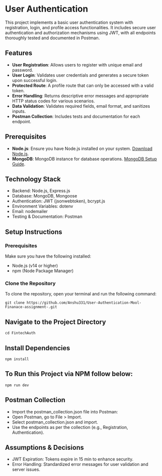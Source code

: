 # User Authentication

This project implements a basic user authentication system with registration, login, and profile access functionalities. It includes secure user authentication and authorization mechanisms using JWT, with all endpoints thoroughly tested and documented in Postman.

## Features
- **User Registration**: Allows users to register with unique email and password.
- **User Login**: Validates user credentials and generates a secure token upon successful login.
- **Protected Route**: A profile route that can only be accessed with a valid token.
- **Error Handling**: Returns descriptive error messages and appropriate HTTP status codes for various scenarios.
- **Data Validation**: Validates required fields, email format, and sanitizes inputs.
- **Postman Collection**: Includes tests and documentation for each endpoint.

## Prerequisites

- **Node.js**: Ensure you have Node.js installed on your system. [Download Node.js](https://nodejs.org/).
- **MongoDB**: MongoDB instance for database operations. [MongoDB Setup Guide](https://www.mongodb.com/try/download/community).

## Technology Stack

  - Backend: Node.js, Express.js
  - Database: MongoDB, Mongoose
  - Authentication: JWT (jsonwebtoken), bcrypt.js
  - Environment Variables: dotenv
  - Email: nodemailer 
  - Testing & Documentation: Postman
  

## Setup Instructions

### Prerequisites
Make sure you have the following installed:
- Node.js (v14 or higher)
- npm (Node Package Manager)

### Clone the Repository
To clone the repository, open your terminal and run the following command:

```
git clone https://github.com/Anshu331/User-Authentication-Mool-Finanace-assignment-.git
```


## Navigate to the Project Directory

```
cd FintechAuth

```
## Install Dependencies

```
npm install

```
## To Run this Project via NPM follow below:
```
npm run dev

```

## Postman Collection
 
- Import the postman_collection.json file into Postman:
- Open Postman, go to File > Import.
- Select postman_collection.json and import.
- Use the endpoints as per the collection (e.g., Registration, Authentication).

## Assumptions & Decisions

- JWT Expiration: Tokens expire in 15 min to enhance security.
- Error Handling: Standardized error messages for user validation and server   issues.

